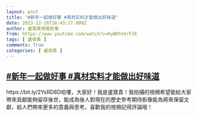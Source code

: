 ```yaml
---
layout: post
title: "#新年一起做好事 #真材实料才能做出好味道"
date: 2023-12-16T16:43:17.000Z
author: 盧保貴視覺影像
from: https://www.youtube.com/watch?v=RyWKhshrF2E
tags: [ 盧保貴 ]
comments: True
categories: [ 盧保貴 ]
---
```

<!--1702744997000-->
[#新年一起做好事 #真材实料才能做出好味道](https://www.youtube.com/watch?v=RyWKhshrF2E)
------

<div>
https://bit.ly/2YsRD8D哈嘍，大家好！我是盧寶貴！我拍攝的視頻希望能給大家帶來貢獻能夠留存後世，能成為後人對現在的歷史參考期待影像能為將來保留文獻，給人們帶來更多的意義與思考。喜歡我的視頻記得評論哦！
</div>
